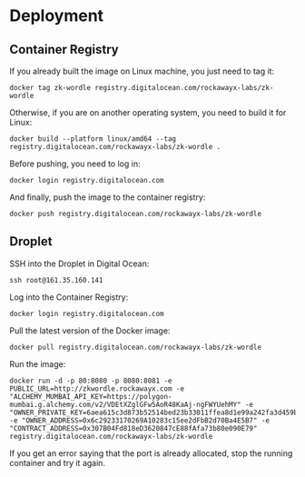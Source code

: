 # Deployment

## Container Registry

If you already built the image on Linux machine, you just need to tag it:

```
docker tag zk-wordle registry.digitalocean.com/rockawayx-labs/zk-wordle
```

Otherwise, if you are on another operating system, you need to build it for Linux:

```
docker build --platform linux/amd64 --tag registry.digitalocean.com/rockawayx-labs/zk-wordle .
```

Before pushing, you need to log in:

```
docker login registry.digitalocean.com
```

And finally, push the image to the container registry:

```
docker push registry.digitalocean.com/rockawayx-labs/zk-wordle
```

## Droplet

SSH into the Droplet in Digital Ocean:

```
ssh root@161.35.160.141
```

Log into the Container Registry:

```
docker login registry.digitalocean.com
```

Pull the latest version of the Docker image:

```
docker pull registry.digitalocean.com/rockawayx-labs/zk-wordle
```

Run the image:

```
docker run -d -p 80:8080 -p 8080:8081 -e PUBLIC_URL=http://zkwordle.rockawayx.com -e "ALCHEMY_MUMBAI_API_KEY=https://polygon-mumbai.g.alchemy.com/v2/VDEtXZglGFw5AoR48KaAj-ngFWYUehMY" -e "OWNER_PRIVATE_KEY=6aea615c3d873b52514bed23b33011ffea8d1e99a242fa3d459b24dc21c93f3d" -e "OWNER_ADDRESS=0x6c29233170269A10283c15ee2dFbB2d70Ba4E5B7" -e "CONTRACT_ADDRESS=0x307B04Fd818eD3620847cE88fAfa73b80e090E79" registry.digitalocean.com/rockawayx-labs/zk-wordle
```

If you get an error saying that the port is already allocated, stop the running container and try it again.

